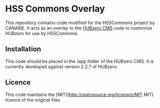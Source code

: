 # HSS Commons Overlay

This repository contains code modified for the HSSCommons project by CANARIE. It acts as an overlay to the [HUBzero CMS](https://github.com/hubzero/hubzero-cms) code to customize HUBzero for use by HSSCommons.

## Installation
This code should be placed in the /app folder of the HUBzero CMS. It is currently developed against version 2.2.7 of HUBzero.  

## Licence
This code maintains the [MIT](http://opensource.org/licenses/MIT MIT) licence of the original files.
